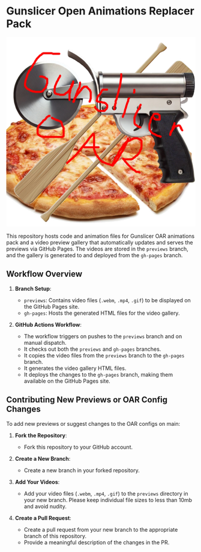 # Gunslicer Open Animations Replacer Pack

![GS_OAR](img/gunsliceroar.jpg)

This repository hosts code and animation files for Gunslicer OAR animations pack and a video preview gallery that automatically updates and serves the previews via GitHub Pages. The videos are stored in the `previews` branch, and the gallery is generated to and deployed from the `gh-pages` branch.

## Workflow Overview

1. **Branch Setup**:
    - `previews`: Contains video files (`.webm`, `.mp4`, `.gif`) to be displayed on the GitHub Pages site.
    - `gh-pages`: Hosts the generated HTML files for the video gallery.

2. **GitHub Actions Workflow**:
    - The workflow triggers on pushes to the `previews` branch and on manual dispatch.
    - It checks out both the `previews` and `gh-pages` branches.
    - It copies the video files from the `previews` branch to the `gh-pages` branch.
    - It generates the video gallery HTML files.
    - It deploys the changes to the `gh-pages` branch, making them available on the GitHub Pages site.

## Contributing New Previews or OAR Config Changes

To add new previews or suggest changes to the OAR configs on main:

1. **Fork the Repository**:
    - Fork this repository to your GitHub account.

2. **Create a New Branch**:
    - Create a new branch in your forked repository.

3. **Add Your Videos**:
    - Add your video files (`.webm`, `.mp4`, `.gif`) to the `previews` directory in your new branch. Please keep individual file sizes to less than 10mb and avoid nudity.

4. **Create a Pull Request**:
    - Create a pull request from your new branch to the appropriate branch of this repository.
    - Provide a meaningful description of the changes in the PR.